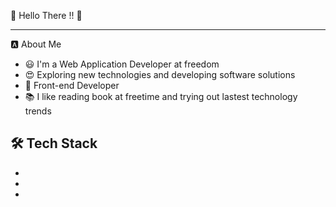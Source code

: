 :wave: Hello There !! :wave:
____________________________________________________________________________________________________________

:a: About Me
- :smiley: I'm a Web Application Developer at freedom
- :heart_eyes: Exploring new technologies and developing software solutions
- :baggage_claim: Front-end Developer
- :books: I like reading book at freetime and trying out lastest technology trends

:hammer_and_wrench: Tech Stack
- 
- 
- 
- 

<!--
**DHoangDev/DHoangDev** is a ✨ _special_ ✨ repository because its `README.md` (this file) appears on your GitHub profile.

Here are some ideas to get you started:

- 🔭 I’m currently working on ...
- 🌱 I’m currently learning ...
- 👯 I’m looking to collaborate on ...
- 🤔 I’m looking for help with ...
- 💬 Ask me about ...
- 📫 How to reach me: ...
- 😄 Pronouns: ...
- ⚡ Fun fact: ...
-->
